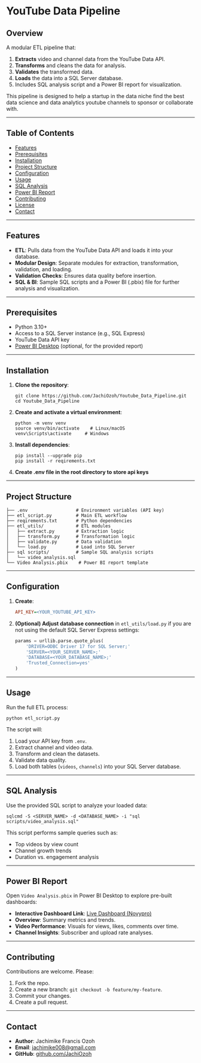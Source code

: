 # YouTube Data Pipeline

## Overview

A modular ETL pipeline that:

1. **Extracts** video and channel data from the YouTube Data API.
2. **Transforms** and cleans the data for analysis.
3. **Validates** the transformed data.
4. **Loads** the data into a SQL Server database.
5. Includes SQL analysis script and a Power BI report for visualization.

This pipeline is designed to help a startup in the data niche find the best data science and data analytics youtube channels to sponsor or collaborate with.

---

## Table of Contents

- [Features](#features)
- [Prerequisites](#prerequisites)
- [Installation](#installation)
- [Project Structure](#project-structure)
- [Configuration](#configuration)
- [Usage](#usage)
- [SQL Analysis](#sql-analysis)
- [Power BI Report](#power-bi-report)
- [Contributing](#contributing)
- [License](#license)
- [Contact](#contact)

---

## Features

- **ETL**: Pulls data from the YouTube Data API and loads it into your database.
- **Modular Design**: Separate modules for extraction, transformation, validation, and loading.
- **Validation Checks**: Ensures data quality before insertion.
- **SQL & BI**: Sample SQL scripts and a Power BI (.pbix) file for further analysis and visualization.

---

## Prerequisites

- Python 3.10+
- Access to a SQL Server instance (e.g., SQL Express)
- YouTube Data API key
- [Power BI Desktop](https://powerbi.microsoft.com/) (optional, for the provided report)

---

## Installation

1. **Clone the repository**:

   ```power shell
   git clone https://github.com/JachiOzoh/Youtube_Data_Pipeline.git
   cd Youtube_Data_Pipeline
   ```

2. **Create and activate a virtual environment**:

   ```power shell
   python -m venv venv
   source venv/bin/activate    # Linux/macOS
   venv\Scripts\activate     # Windows
   ```

3. **Install dependencies**:

   ```power shell
   pip install --upgrade pip
   pip install -r reqirements.txt
   ```
4. **Create .env file in the root directory to store api keys**

---

## Project Structure

```text
├── .env                  # Environment variables (API key)
├── etl_script.py         # Main ETL workflow
├── reqirements.txt       # Python dependencies
├── etl_utils/            # ETL modules
│   ├── extract.py        # Extraction logic
│   ├── transform.py      # Transformation logic
│   ├── validate.py       # Data validation
│   └── load.py           # Load into SQL Server
├── sql scripts/          # Sample SQL analysis scripts
│   └── video_analysis.sql
└── Video Analysis.pbix    # Power BI report template
```

---

## Configuration

1. **Create**:

   ```ini
   API_KEY=<YOUR_YOUTUBE_API_KEY>
   ```

2. **(Optional) Adjust database connection** in `etl_utils/load.py` if you are not using the default SQL Server Express settings:

   ```python
   params = urllib.parse.quote_plus(
       'DRIVER=ODBC Driver 17 for SQL Server;'
       'SERVER=<YOUR_SERVER_NAME>;'
       'DATABASE=<YOUR_DATABASE_NAME>;'
       'Trusted_Connection=yes'
   )
   ```

---

## Usage

Run the full ETL process:

```power shell
python etl_script.py
```

The script will:

1. Load your API key from `.env`.
2. Extract channel and video data.
3. Transform and clean the datasets.
4. Validate data quality.
5. Load both tables (`videos`, `channels`) into your SQL Server database.

---

## SQL Analysis

Use the provided SQL script to analyze your loaded data:

```power shell
sqlcmd -S <SERVER_NAME> -d <DATABASE_NAME> -i "sql scripts/video_analysis.sql"
```

This script performs sample queries such as:

- Top videos by view count
- Channel growth trends
- Duration vs. engagement analysis

---

## Power BI Report

Open `Video Analysis.pbix` in Power BI Desktop to explore pre-built dashboards:
- **Interactive Dashboard Link**: [Live Dashboard (Novypro)](https://project.novypro.com/bR0vOn)
- **Overview**: Summary metrics and trends. 
- **Video Performance**: Visuals for views, likes, comments over time.
- **Channel Insights**: Subscriber and upload rate analyses.

---

## Contributing

Contributions are welcome. Please:

1. Fork the repo.
2. Create a new branch: `git checkout -b feature/my-feature`.
3. Commit your changes.
4. Create a pull request.


---

## Contact

- **Author**: Jachimike Francis Ozoh
- **Email**: [jachimike008@gmail.com](mailto\:jachimike008@gmail.com)
- **GitHub**: [github.com/JachiOzoh](https://github.com/JachiOzoh)
